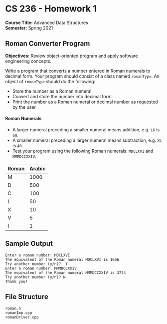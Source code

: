 # CS 236 - Homework 1

**Course Title:** Advanced Data Structures<br/>
**Semester:** Spring 2021<br/>

## Roman Converter Program

**Objectives:** Review object-oriented program and apply software engineering concepts.

Write a program that converts a number entered in Roman numerals to decimal form. Your program should consist of a class named `romanType`. An object of `romanType` should do the following:

* Store the number as a Roman numeral.
* Convert and store the number into decimal form.
* Print the number as a Roman numeral or decimal number as requested by the user.

#### Roman Numerals

* A larger numeral preceding a smaller numeral means addition, e.g. `LX` is `60`.
* A smaller numeral preceding a larger numeral means subtraction, e.g. `XL` is `40`.
* Test your program using the following Roman numerals: `MDCLXVI` and `MMMDCCXXIV`.

Roman | Arabic
------|-------
M | 1000
D | 500
C | 100
L | 50
X | 10
V | 5
I | 1

## Sample Output

```
Enter a roman number: MDCLXVI
The equivalent of the Roman numeral MDCLXVI is 1666
Try another number (y/n)?  Y
Enter a roman number: MMMDCCXXIV
The equivalent of the Roman numeral MMMDCCXXIV is 3724
Try another number (y/n)? N
Thank you!
```

## File Structure

```
roman.h
romanImp.cpp
romanDriver.cpp
```
